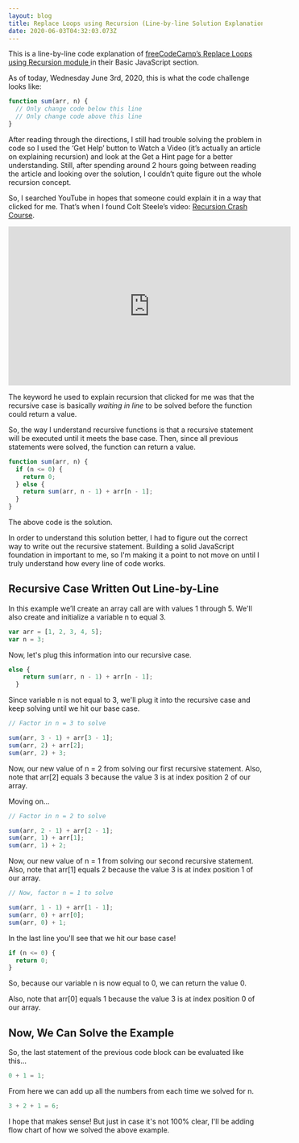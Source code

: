 ```yaml
---
layout: blog
title: Replace Loops using Recursion (Line-by-line Solution Explanation)
date: 2020-06-03T04:32:03.073Z
---
```


This is a line-by-line code explanation of <a
              href="https://www.freecodecamp.org/learn/javascript-algorithms-and-data-structures/basic-javascript/replace-loops-using-recursion"
              target="_blank"
              rel="noopener noreferrer"
            > freeCodeCamp’s Replace Loops using Recursion module
</a> in their Basic JavaScript section.

As of today, Wednesday June 3rd, 2020, this is what the code challenge looks like:

```js
function sum(arr, n) {
  // Only change code below this line
  // Only change code above this line
}
```

After reading through the directions, I still had trouble solving the problem in code so I used the ‘Get Help’ button to Watch a Video (it’s actually an article on explaining recursion) and look at the Get a Hint page for a better understanding. Still, after spending around 2 hours going between reading the article and looking over the solution, I couldn’t quite figure out the whole recursion concept.

So, I searched YouTube in hopes that someone could explain it in a way that clicked for me. That’s when I found Colt Steele’s video: <a
              href="https://www.youtube.com/watch?v=lMBVwYrmFZQ"
              target="_blank"
              rel="noopener noreferrer"
            >Recursion Crash Course</a>.

<iframe width="560" height="315" src="https://www.youtube.com/embed/lMBVwYrmFZQ" frameborder="0" allow="accelerometer; autoplay; encrypted-media; gyroscope; picture-in-picture" allowfullscreen class="youtube-embed"></iframe>

The keyword he used to explain recursion that clicked for me was that the recursive case is basically _waiting in line_ to be solved before the function could return a value.

So, the way I understand recursive functions is that a recursive statement will be executed until it meets the base case. Then, since all previous statements were solved, the function can return a value.

```js
function sum(arr, n) {
  if (n <= 0) {
    return 0;
  } else {
    return sum(arr, n - 1) + arr[n - 1];
  }
}
```

The above code is the solution.

In order to understand this solution better, I had to figure out the correct way to write out the recursive statement. Building a solid JavaScript foundation in important to me, so I'm making it a point to not move on until I truly understand how every line of code works.

## Recursive Case Written Out Line-by-Line

In this example we’ll create an array call are with values 1 through 5. We'll also create and initialize a variable n to equal 3.

```js
var arr = [1, 2, 3, 4, 5];
var n = 3;
```

Now, let's plug this information into our recursive case.

```js
else {
    return sum(arr, n - 1) + arr[n - 1];
  }
```

Since variable n is not equal to 3, we'll plug it into the recursive case and keep solving until we hit our base case.

```js
// Factor in n = 3 to solve

sum(arr, 3 - 1) + arr[3 - 1];
sum(arr, 2) + arr[2];
sum(arr, 2) + 3;
```

Now, our new value of n = 2 from solving our first recursive statement. Also, note that arr[2] equals 3 because the value 3 is at index position 2 of our array.

Moving on...

```js
// Factor in n = 2 to solve

sum(arr, 2 - 1) + arr[2 - 1];
sum(arr, 1) + arr[1];
sum(arr, 1) + 2;
```

Now, our new value of n = 1 from solving our second recursive statement. Also, note that arr[1] equals 2 because the value 3 is at index position 1 of our array.

```js
// Now, factor n = 1 to solve

sum(arr, 1 - 1) + arr[1 - 1];
sum(arr, 0) + arr[0];
sum(arr, 0) + 1;
```

In the last line you'll see that we hit our base case!

```js
if (n <= 0) {
  return 0;
}
```

So, because our variable n is now equal to 0, we can return the value 0.

Also, note that arr[0] equals 1 because the value 3 is at index position 0 of our array.

## Now, We Can Solve the Example

So, the last statement of the previous code block can be evaluated like this...

```js
0 + 1 = 1;
```

From here we can add up all the numbers from each time we solved for n.

```js
3 + 2 + 1 = 6;
```

I hope that makes sense! But just in case it's not 100% clear, I'll be adding flow chart of how we solved the above example.
